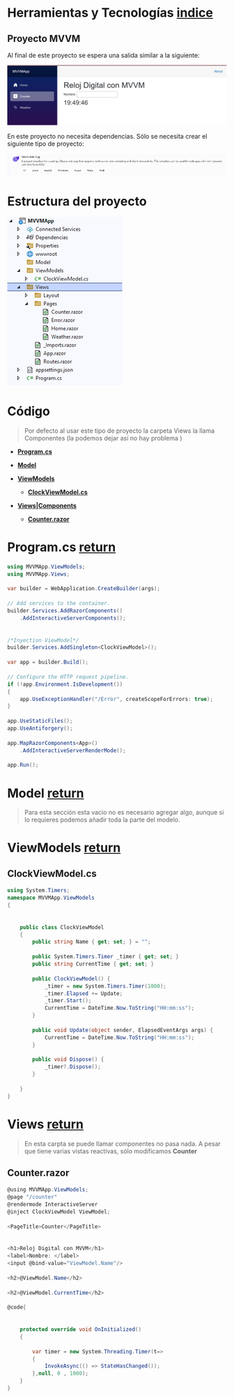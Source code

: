 # Herramientas y Tecnologías [indice](README.md)

## Proyecto MVVM
Al final de este proyecto se espera una salida similar a la siguiente:
<br>

![mvvm](./images/mvvm/1.png)

En este proyecto no necesita dependencias. Sólo se necesita crear el siguiente tipo de proyecto: 
<br>

![img](./images/mvvm/2.png)

# Estructura del proyecto
![img](./images/mvvm/3.png)

# Código
> Por defecto al usar este tipo de proyecto la carpeta Views la llama Componentes (la podemos dejar así no hay problema )

- [**Program.cs**](#programcs-return)

- [**Model**](#model-return)
- [**ViewModels**](#viewmodels-return)
    - [**ClockViewModel.cs**](#clockviewmodelcs)
- [**Views|Components**]()
    - [**Counter.razor**]()


# Program.cs [return](#código)

```c#
using MVVMApp.ViewModels;
using MVVMApp.Views;

var builder = WebApplication.CreateBuilder(args);

// Add services to the container.
builder.Services.AddRazorComponents()
    .AddInteractiveServerComponents();


/*Inyection ViewModel*/
builder.Services.AddSingleton<ClockViewModel>();

var app = builder.Build();

// Configure the HTTP request pipeline.
if (!app.Environment.IsDevelopment())
{
    app.UseExceptionHandler("/Error", createScopeForErrors: true);
}

app.UseStaticFiles();
app.UseAntiforgery();

app.MapRazorComponents<App>()
    .AddInteractiveServerRenderMode();

app.Run();
```


# Model [return](#código)
> Para esta sección esta vacio no es necesario agregar algo, aunque si lo requieres podemos añadir toda la parte del modelo. 


# ViewModels [return](#código)

## ClockViewModel.cs

```c#
using System.Timers;
namespace MVVMApp.ViewModels
{


    public class ClockViewModel
    {
        public string Name { get; set; } = "";

        public System.Timers.Timer _timer { get; set; }
        public string CurrentTime { get; set; }

        public ClockViewModel() {
            _timer = new System.Timers.Timer(1000);
            _timer.Elapsed += Update;
            _timer.Start();
            CurrentTime = DateTime.Now.ToString("HH:mm:ss");
        }

        public void Update(object sender, ElapsedEventArgs args) {
            CurrentTime = DateTime.Now.ToString("HH:mm:ss");
        }

        public void Dispose() {
            _timer?.Dispose();
        }

    }
}
```

# Views [return](#código)
> En esta carpta se puede llamar componentes no pasa nada. A pesar que tiene varias vistas reactivas, sólo modificamos **Counter**

## Counter.razor

```c#
@using MVVMApp.ViewModels;
@page "/counter"
@rendermode InteractiveServer
@inject ClockViewModel ViewModel;

<PageTitle>Counter</PageTitle>


<h1>Reloj Digital con MVVM</h1>
<label>Nombre: </label>
<input @bind-value="ViewModel.Name"/>

<h2>@ViewModel.Name</h2>

<h2>@ViewModel.CurrentTime</h2>

@code{


    protected override void OnInitialized()
    {

        var timer = new System.Threading.Timer(t=>
        {
            InvokeAsync(() => StateHasChanged());    
        },null, 0 , 1000);
    }
}
```













